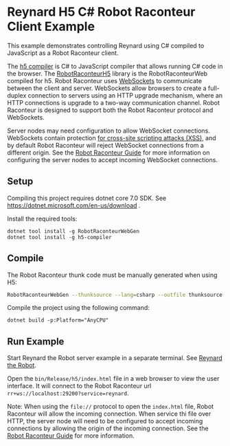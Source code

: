 # Reynard H5 C\# Robot Raconteur Client Example

This example demonstrates controlling Reynard using C\# compiled to JavaScript as a Robot Raconteur client.

The [h5 compiler](https://github.com/curiosity-ai/h5) is C\# to JavaScript compiler that allows running C\#
code in the browser. The [RobotRaconteurH5](https://www.nuget.org/packages/RobotRaconteurH5) library
is the RobotRaconteurWeb compiled for h5. Robot Raconteur uses [WebSockets](https://en.wikipedia.org/wiki/WebSocket)
to communicate between the client and server. WebSockets allow browsers to create a full-duplex connection
to servers using an HTTP upgrade mechanism, where an HTTP connections is upgrade to a two-way communication
channel. Robot Raconteur is designed to support both the Robot Raconteur protocol and WebSockets.

Server nodes may need configuration to allow WebSocket connections. WebSockets contain protection [for cross-site
scripting attacks (XSS)](https://en.wikipedia.org/wiki/Cross-site_scripting), and by default Robot Raconteur
will reject WebSocket connections from a different origin. See the
[Robot Raconteur Guide](https://robotraconteur.github.io/robotraconteur/doc/core/latest/getting_started/Web.html)
for more information on configuring the server nodes to accept incoming WebSocket connections.

## Setup

Compiling this project requires dotnet core 7.0 SDK. See https://dotnet.microsoft.com/en-us/download .

Install the required tools:

```
dotnet tool install -g RobotRaconteurWebGen
dotnet tool install -g h5-compiler
```

## Compile

The Robot Raconteur thunk code must be manually generated when using H5:

```bash
RobotRaconteurWebGen --thunksource --lang=csharp --outfile thunksource.cs ../robdef/experimental.reynard_the_robot.robdef
```

Compile the project using the following command:

```
dotnet build -p:Platform="AnyCPU"
```

## Run Example

Start Reynard the Robot server example in a separate terminal. See
[Reynard the Robot](https://github.com/robotraconteur/reynard-the-robot).

Open the `bin/Release/h5/index.html` file in a web browser to view the user interface. It will
connect to the Robot Raconteur url `rr+ws://localhost:29200?service=reynard`.

Note: When using the `file://` protocol to open the `index.html` file, Robot Raconteur will allow the incoming
connection. When service thi file over HTTP, the server node will need to be configured to accept incoming
connections by allowing the origin of the incoming connection. See the
[Robot Raconteur Guide](https://robotraconteur.github.io/robotraconteur/doc/core/latest/getting_started/Web.html)
for more information.
